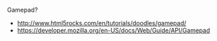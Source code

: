 Gamepad?
 * http://www.html5rocks.com/en/tutorials/doodles/gamepad/
 * https://developer.mozilla.org/en-US/docs/Web/Guide/API/Gamepad
